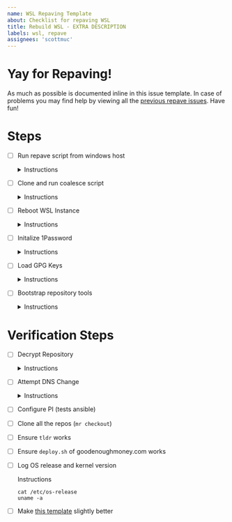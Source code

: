 ```yaml
---
name: WSL Repaving Template
about: Checklist for repaving WSL
title: Rebuild WSL - EXTRA DESCRIPTION
labels: wsl, repave
assignees: 'scottmuc'
---
```

<!--
From: https://gist.github.com/pierrejoubert73/902cc94d79424356a8d20be2b382e1ab
<details>
  <summary>Instructions</summary>

  moar markdown
</details>
-->
# Yay for Repaving!

As much as possible is documented inline in this issue template. In case of problems you may find help by viewing
all the [previous repave issues][repave-history]. Have fun!

[repave-history]: https://github.com/scottmuc/infrastructure/issues?q=is%3Aissue+is%3Aclosed+label%3Awsl+label%3Arepave

# Steps

- [ ] Run repave script from windows host<details>
  <summary>Instructions</summary>

  As an admin, run:

  `Set-ExecutionPolicy -ExectionPolicy RemoteSigned`

  Then run:

  `~/workspace/infrastructure/homedirs/windows/Repave-WSLInstance.ps`
</details>

- [ ] Clone and run coalesce script<details>
  <summary>Instructions</summary>

  ```
  mkdir ~/workspace && cd ~/workspace
  git clone https://github.com/scottmuc/infrastructure.git
  cd infrastructure/homedirs/wsl
  ./coalesce_this_machine
  ```

  **note** this will need to be run twice for the python stuff to work
</details>

- [ ] Reboot WSL Instance<details>
  <summary>Instructions</summary>

  In order for `/etc/wsl.conf` to take effect we need to restart the
  WSL instance.

  `wsl --shutdown Ubuntu`

</details>

- [ ] Initalize 1Password<details>
  <summary>Instructions</summary>

  `inialized-1password`

</details>

- [ ] Load GPG Keys<details>
  <summary>Instructions</summary>

  ```
  opauth
  keys
  gpg-op restore -e scottATscottmuc.com
  ```

</details>

- [ ] Bootstrap repository tools<details>
  <summary>Instructions</summary>

  ```
  asdf plugin add python
  asdf plugin add terraform
  asdf plugin add gum
  asdf install
  pip install ansible
  ansible-galaxy collection install ansible.posix
  ```

</details>

# Verification Steps

- [ ] Decrypt Repository<details>
  <summary>Instructions</summary>

  ```
  locksmith unlock
  ```
</details>

- [ ] Attempt DNS Change<details>
  <summary>Instructions</summary>

  ```
  cd dns
  terraform init
  # add TXT record to graffiti.scottmuc.com
  ./terraform_apply
  ```
</details>

- [ ] Configure PI (tests ansible)

- [ ] Clone all the repos (`mr checkout`)

- [ ] Ensure `tldr` works

- [ ] Ensure `deploy.sh` of goodenoughmoney.com works

- [ ] Log OS release and kernel version
  <summary>Instructions</summary>

  ```
  cat /etc/os-release
  uname -a
  ```

</details>

- [ ] Make [this template][this-template] slightly better

[this-template]: https://github.com/scottmuc/infrastructure/blob/master/.github/ISSUE_TEMPLATE/wsl-repaving-template.md
